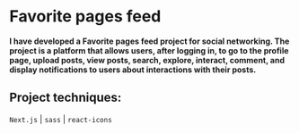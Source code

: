 # Favorite pages feed

**I have developed a Favorite pages feed project for social networking. The project is a platform that allows users, after logging in, to go to the profile page, upload posts, view posts, search, explore, interact, comment, and display notifications to users about interactions with their posts.**
                            
                           
## Project techniques:
`Next.js` | `sass` | `react-icons`
